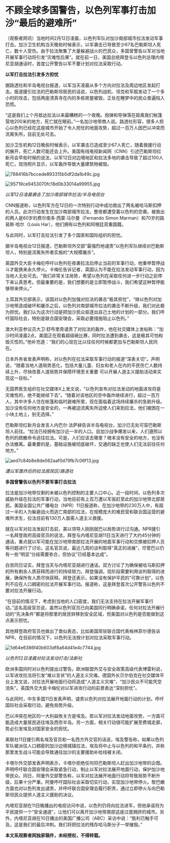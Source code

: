 # 不顾全球多国警告，以色列军事打击加沙“最后的避难所”

（观察者网讯）当地时间2月12日凌晨，以色列军队对加沙南部城市拉法发动军事打击。加沙卫生机构当天晚些时候表示，以军袭击已导致至少67名巴勒斯坦人死亡，数十人受伤。由于拉法聚集了大量躲避战火的巴民众，多国曾警告以军对当地开展军事行动将引发“灾难性后果”。就在前一日，美国总统拜登与以色列总理内塔尼亚胡通话时，首度公开警告以军不要计划对拉法采取行动。

**以军打击拉法引发多方担忧**

据路透社和半岛电视台报道，以军当天凌晨从多个方向对拉法及周边地区发起打击。报道援引拉法的巴勒斯坦居民的话说，以色列战机、坦克和军舰发动了一个多小时的攻击，包括两座清真寺在内的多栋房屋被毁，正处在睡梦中的民众普遍陷入恐慌。

“这是我们上个月抵达拉法以来最糟糕的一个夜晚。炮弹和导弹落在距离我们帐篷营地200米的地方，死亡就在眼前。”一名加沙地带商人说。路透社形容，很多人担心以色列已经在这座城市开始了令人担忧的地面攻势，超过一百万人因巴以冲突而流离失所，目前无处可去。

加沙卫生机构12日晚些时候表示，以军袭击已造成至少67人死亡，随着救援行动的展开，死亡人数可能还会上升。美国有线电视新闻网（CNN）引述巴勒斯坦红新月会早些时候的说法，以军12日对边境地区和拉法多地的袭击导致了超过100人死亡。现场照片显示，以军轰炸导致大量建筑物被毁。

![788416b7bccede893315b5df2da1b49c.jpg](https://raw.githubusercontent.com/qqhsx/qqnews_image/main/2024/02/12/不顾全球多国警告，以色列军事打击加沙“最后的避难所”/788416b7bccede893315b5df2da1b49c.jpg)

![95719ce9453070fc18d0b33014a99955.jpg](https://raw.githubusercontent.com/qqhsx/qqnews_image/main/2024/02/12/不顾全球多国警告，以色列军事打击加沙“最后的避难所”/95719ce9453070fc18d0b33014a99955.jpg)

_以军12日凌晨袭击了加沙南部城市拉法/半岛电视台_

CNN报道称，以色列军方在12日的一次特别行动中成功救出了两名被哈马斯扣押的人员。此次行动发生在加沙南部城市拉法，整夜都遭受着以色列的空袭。被救出的两人是60岁的费尔南多·西蒙·马尔曼（Fernando
Simon Marman）和70岁的路易斯·哈尔（Louis Har），他们拥有以色列和阿根廷双重国籍。

与此同时，以军打击拉法引发了多个国家和国际组织的担忧。

据半岛电视台12日报道，巴勒斯坦外交部“最强烈地谴责”以色列军队继续对巴勒斯坦人，特别是流离失所者实施的“大规模屠杀”。

英国外交大臣卡梅伦呼吁以色列在夜袭拉法后停止当前的军事行动，他重申暂停战斗才能换来永久停火。卡梅伦告诉记者，英国认为不能在拉法发动军事行动，因为当地人无处可去。“我们非常关注局势，希望以色列在采取任何进一步行动之前停下来认真思考。但最重要的是，我们想要的是立即暂停战斗，我们希望这种暂停能够带来停火。”

土耳其外交部表示，该国对以色列加强对拉法的袭击“极其担忧”，“继以色列对加沙地带造成破坏和屠杀之后，以色列对南部城市拉法的袭击不断升级，我们对此极为担忧。我们认为这次行动是把加沙民众驱逐出自己土地的计划的一部分。我们呼吁国际社会，特别是联合国安理会，采取必要措施阻止以色列。”

澳大利亚参议员大卫·舒布里奇谴责了对拉法的轰炸，他在社交媒体上发帖称：“加沙时间凌晨2点，美国正在观看超级碗比赛，同时拉法遭到袭击，这是极其可怕和毁灭性的。”他补充道：“我们的心现在比以往任何时候都更加与巴勒斯坦人民同在。

日本外务省发表声明称，对以色列在拉法采取军事行动的报道“深表关切”。声明说，“随着当地人道局势恶化，包括大量儿童、妇女和老人在内的平民伤亡人数持续上升，尽快改善人道局势并保障环境至关重要
可以开展人道主义援助活动来实现这一目标。”

无国界医生组织在社交媒体X上发文说，“以色列宣布对拉法发动的地面进攻将是灾难性的，绝不能继续下去”。“随着对该地区的空中轰炸继续进行，超过一百万人，其中许多人住在帐篷和临时避难所里，现在面临着这场持续屠杀的急剧升级。加沙没有任何地方是安全的，一再被迫流离失所迫使人们来到拉法，他们被困在一小块土地上，别无选择。”

巴勒斯坦红新月会发言人内巴尔·法萨赫告诉半岛电视台，加沙已无处可容巴勒斯坦人前往。“拉法已经拥有加沙近一半的人口。自加沙战争爆发以来，人们遵照以色列的疏散命令逃往拉法。可是，人们应该去哪里？根本没有安全的地方，也没有办法撤离。最重要的是，基础设施被彻底破坏，交通的缺乏也使人们无法前往任何地方。”

![aed7c84b8e8de062aaf0d79fb7c06f13.jpg](https://raw.githubusercontent.com/qqhsx/qqnews_image/main/2024/02/12/不顾全球多国警告，以色列军事打击加沙“最后的避难所”/aed7c84b8e8de062aaf0d79fb7c06f13.jpg)

_遭以军轰炸后的拉法居民区/路透社_

**多国曾警告以色列不要军事打击拉法**

拉法是加沙地带仅剩的未被以色列控制的主要人口中心。近一段时间，以色列多次威胁升级在拉法的军事行动，当地目前有上百万遭以军驱赶至此的加沙地带北部居民。美国全国公共广播电台（NPR）11日报道称，在加沙地带的230万人中，有超过一半的人为躲避战火而逃亡南部的拉法，在规模庞大的难民营和联合国运营的避难所求生，拉法目前有130万人亟需人道主义救援。

就在以军对拉法发起打击前，美以领导人刚刚就巴以局势进行过沟通。NPR援引一名拜登政府高级官员的说法，拜登与内塔尼亚胡11日当天进行了大约45分钟的通话，重点就以军可能在加沙地带南部拉法开展的地面军事行动和交换被扣押人员等问题进行了讨论。这名官员说，最近几周的谈判取得“真正的进展”，尽管巴以仍有一些“明显”分歧需要弥合，但协议“已经基本达成”。

白宫同日证实，拜登当天与内塔尼亚胡进行通话。双方讨论了为确保被哈马斯扣押的所有剩余人质获释而进行的持续努力。拜登强调，现阶段需要利用谈判取得的进展，确保所有人质尽快获释。拜登还表示，如果没有保护平民的“可靠计划”，以色列不应在人口稠密的拉法开展军事行动。报道称，这是拜登首次公开警告以色列不要对拉法开展行动。

“在目前的情况下，考虑到当地的人口密度，我们无法支持在拉法开展军事行动。”这名高级官员说，虽然以色列官员已向美国同行明确承诺，任何对拉法开展行动的“先决条件”都是将那里的居民转移到安全区域，但美国对以色列是否能做到这点表示担忧。

其他拜登政府官员也做出了类似表态，比如美国常驻联合国代表格林菲尔德告诉NPR，在目前的情况下，以色列无法按计划对拉法采取军事行动。

![1d64e6386f40b603df8a64d41e4c7744.jpg](https://raw.githubusercontent.com/qqhsx/qqnews_image/main/2024/02/12/不顾全球多国警告，以色列军事打击加沙“最后的避难所”/1d64e6386f40b603df8a64d41e4c7744.jpg)

_以色列12日凌晨对拉法发动打击/法新社_

欧洲多国同时对以色列提出过警告。欧洲联盟外交与安全政策高级代表博雷利说，以军进攻拉法将引发“难以言状”的人道主义灾难。德国外长贝尔伯克在社交媒体平台上发文说，对拉法开展地面行动将造成“人道主义灾难”，“加沙民众不可能凭空消失”。英国外交大臣卡梅伦对以军进攻行动的前景表达“深刻担忧”。

与此同时，中东多国11日发表声明，谴责以色列对拉法展开地面行动的计划，呼吁国际社会采取行动，避免局势升级。

巴以冲突在地区的一大利益攸关方是埃及。若以军对拉法发动地面攻势，一方面可能造成大量居民逃往埃及西奈半岛。另一方面，相关行动很可能扩展至费城走廊，势必引发埃及对国家安全的担忧。

美联社11日援引两名埃及官员和一名西方外交官的话说，埃及警告称，如果以色列军队被派往人口稠密的加沙边境城镇拉法，埃及将中止与以色列的和平条约，并称那里发生战斗可能会导致通往加沙的主要援助补给线被关闭。

卡塔尔外交部发表声明表示，卡塔尔拒绝任何将巴勒斯坦人赶出加沙地带的企图。声明呼吁联合国安理会采取紧急行动，制止以军对拉法展开地面行动，保护加沙地带民众。同日，阿曼外交部警告称，以军对拉法展开地面行动将导致局势不断升级，后果十分严重。阿曼呼吁国际社会采取切实行动，实现加沙地带停火。黎巴嫩方面也对以色列发出谴责，并呼吁联合国安理会履行职责，通过立即停火与向巴勒斯坦民众提供人道主义援助的决议。

内塔尼亚胡在11日晚播出的电视访问中说，以色列仍将向拉法进军，但他承诺将为平民提供一个“安全通道”，让他们可以离开加沙地带南部这座过度拥挤的城市。另外，内塔尼亚胡在10日播出的美国广播公司（ABC）采访中说：“胜利已触手可及。这是我们的最后冲刺。我们将把拉法的残存哈马斯分子一举摧毁。”

**本文系观察者网独家稿件，未经授权，不得转载。**

